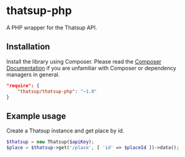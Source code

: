 # thatsup-php
A PHP wrapper for the Thatsup API.

## Installation

Install the library using Composer. Please read the [Composer Documentation](https://getcomposer.org/doc/01-basic-usage.md) if you are unfamiliar with Composer or dependency managers in general.

```json
"require": {
    "thatsup/thatsup-php": "~1.0"
}
```

## Example usage

Create a Thatsup instance and get place by id.

```php
$thatsup = new Thatsup($apiKey);
$place = $thatsup->get('/place', [ 'id' => $placeId ])->data();
```